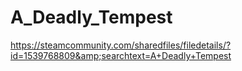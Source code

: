 # A_Deadly_Tempest
https://steamcommunity.com/sharedfiles/filedetails/?id=1539768809&amp;searchtext=A+Deadly+Tempest
